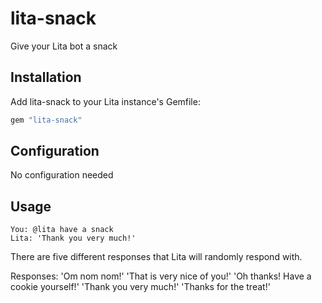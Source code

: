 # lita-snack

Give your Lita bot a snack

## Installation

Add lita-snack to your Lita instance's Gemfile:

``` ruby
gem "lita-snack"
```

## Configuration

No configuration needed

## Usage

```
You: @lita have a snack
Lita: 'Thank you very much!'
```

There are five different responses that Lita will randomly respond with.

Responses:
'Om nom nom!'
'That is very nice of you!'
'Oh thanks! Have a cookie yourself!'
'Thank you very much!'
'Thanks for the treat!'


